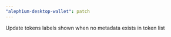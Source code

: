 ```yaml
---
"alephium-desktop-wallet": patch
---
```


Update tokens labels shown when no metadata exists in token list
